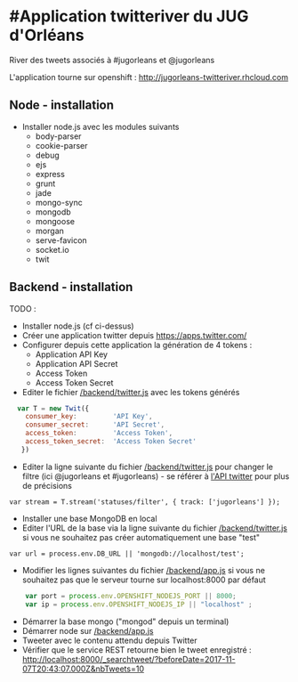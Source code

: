#Application twitteriver du JUG d'Orléans
===========

River des tweets associés à #jugorleans et @jugorleans

L'application tourne sur openshift : http://jugorleans-twitteriver.rhcloud.com

## Node - installation
* Installer node.js avec les modules suivants
  * body-parser
  * cookie-parser
  * debug
  * ejs
  * express
  * grunt
  * jade
  * mongo-sync
  * mongodb
  * mongoose
  * morgan
  * serve-favicon
  * socket.io
  * twit
  
## Backend - installation
TODO :
* Installer node.js (cf ci-dessus)
* Créer une application twitter depuis https://apps.twitter.com/ 
* Configurer depuis cette application la génération de 4 tokens : 
  * Application API Key
  * Application API Secret
  * Access Token
  * Access Token Secret
* Editer le fichier [/backend/twitter.js](https://github.com/jugorleans/twitteriver/blob/master/backend/twitter.js) avec les tokens générés 
```javascript
  var T = new Twit({
    consumer_key:         'API Key',
    consumer_secret:      'API Secret',
    access_token:         'Access Token',
    access_token_secret:  'Access Token Secret'
   })
```
* Editer la ligne suivante du fichier [/backend/twitter.js](https://github.com/jugorleans/twitteriver/blob/master/backend/twitter.js) pour changer le filtre (ici @jugorleans et #jugorleans) - se référer à [l'API twitter](https://dev.twitter.com/streaming/public) pour plus de précisions

```var stream = T.stream('statuses/filter', { track: ['jugorleans'] });```

* Installer une base MongoDB en local
* Editer l'URL de la base via la ligne suivante du fichier [/backend/twitter.js](https://github.com/jugorleans/twitteriver/blob/master/backend/twitter.js) si vous ne souhaitez pas créer automatiquement une base "test"

`var url = process.env.DB_URL || 'mongodb://localhost/test';`

* Modifier les lignes suivantes du fichier [/backend/app.js](https://github.com/jugorleans/twitteriver/blob/master/backend/app.js) si vous ne souhaitez pas que le serveur tourne sur localhost:8000 par défaut
```javascript
    var port = process.env.OPENSHIFT_NODEJS_PORT || 8000;
    var ip = process.env.OPENSHIFT_NODEJS_IP || "localhost" ;
```
* Démarrer la base mongo ("mongod" depuis un terminal) 
* Démarrer node sur [/backend/app.js](https://github.com/jugorleans/twitteriver/blob/master/backend/app.js) 
* Tweeter avec le contenu attendu depuis Twitter
* Vérifier que le service REST retourne bien le tweet enregistré : [http://localhost:8000/_searchtweet/?beforeDate=2017-11-07T20:43:07.000Z&nbTweets=10](http://localhost:8000/_searchtweet/?beforeDate=2017-11-07T20:43:07.000Z&nbTweets=10)


